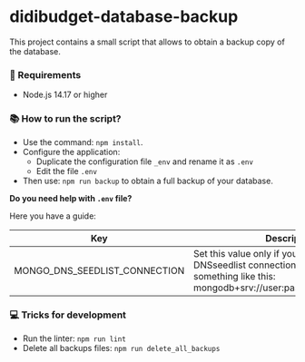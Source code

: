 # didibudget-database-backup


This project contains a small script that allows to obtain a backup copy of the database.


### 📝 Requirements
* Node.js 14.17 or higher

### 📚 How to run the script?
* Use the command: `npm install`.
* Configure the application:
  * Duplicate the configuration file `_env` and rename it as `.env`
  * Edit the file `.env`
* Then use: `npm run backup` to obtain a full backup of your database. 

**Do you need help with `.env` file?** 

Here you have a guide:

| Key | Description |
|-----|-------------|
| MONGO_DNS_SEEDLIST_CONNECTION | Set this value only if you are using the DNSseedlist connection format. It should be something like this: mongodb+srv://user:password@uri/database |

### 💻 Tricks for development
* Run the linter: `npm run lint`
* Delete all backups files: `npm run delete_all_backups`
